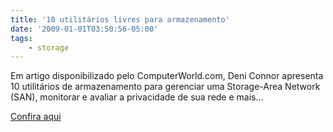```yaml
---
title: '10 utilitários livres para armazenamento'
date: '2009-01-01T03:50:56-05:00'
tags:
    - storage
---
```


Em artigo disponibilizado pelo ComputerWorld.com, Deni Connor apresenta 10 utilitários de armazenamento para gerenciar uma Storage-Area Network (SAN), monitorar e avaliar a privacidade de sua rede e mais…

[Confira aqui  ](http://computerworld.com/action/article.do?command=viewArticleBasic&taxonomyName=security&articleId=9011725&taxonomyId=17&intsrc=kc_feat)
